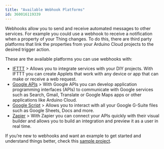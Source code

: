 ```yaml
---
title: "Available Webhook Platforms"
id: 360016119339
---
```


Webhooks allow you to send and receive automated messages to other services. For example you could use a webhook to receive a notification when a property of your Thing changes. To do this, there are third party platforms that link the properties from your Arduino Cloud projects to the desired trigger action.

These are the available platforms you can use webhooks with:

* [IFTTT](https://ifttt.com/maker_webhooks) > Allows you to integrate services with your DIY projects. With IFTTT you can create Applets that work with any device or app that can make or receive a web request.
* [Google APIs](https://developers.google.com/apis-explorer) > With Google APIs you can develop application programming interfaces (APIs) to communicate with Google services such as Search, Gmail, Translate or Google Maps apps or other applications like Arduino Cloud.
* [Google Script](https://script.google.com/home) > Allows you to interact with all your Google G-Suite files such as Google Sheets, Docs and more.
* [Zapier](https://zapier.com/developer/documentation/v2/rest-hooks/) > With Zapier you can connect your APIs quickly with their visual builder and allows you to build an integration and preview it as a user in real time.

If you’re new to webhooks and want an example to get started and understand things better, check this [sample project](https://create.arduino.cc/projecthub/Arduino_Genuino/arduino-iot-cloud-google-sheets-integration-71b6bc).
